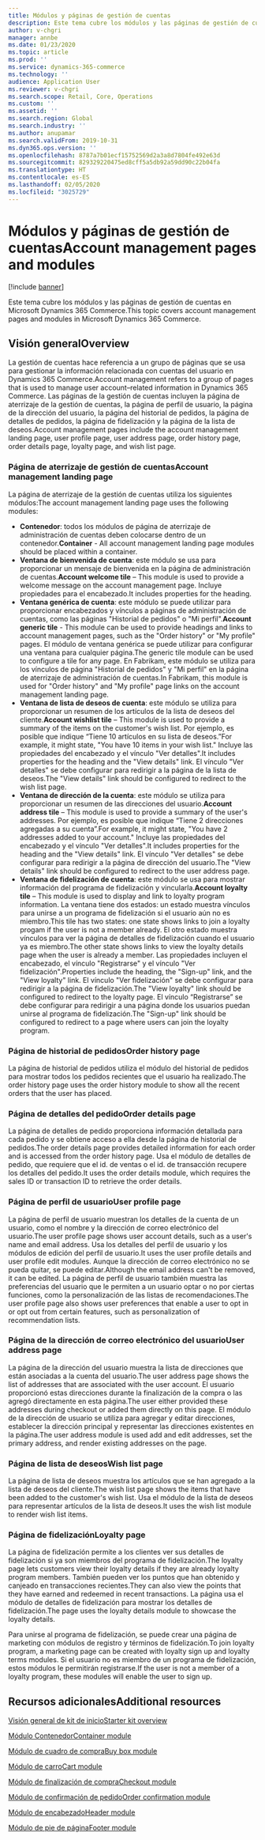 ```yaml
---
title: Módulos y páginas de gestión de cuentas
description: Este tema cubre los módulos y las páginas de gestión de cuentas en Microsoft Dynamics 365 Commerce.
author: v-chgri
manager: annbe
ms.date: 01/23/2020
ms.topic: article
ms.prod: ''
ms.service: dynamics-365-commerce
ms.technology: ''
audience: Application User
ms.reviewer: v-chgri
ms.search.scope: Retail, Core, Operations
ms.custom: ''
ms.assetid: ''
ms.search.region: Global
ms.search.industry: ''
ms.author: anupamar
ms.search.validFrom: 2019-10-31
ms.dyn365.ops.version: ''
ms.openlocfilehash: 8787a7b01ecf15752569d2a3a8d7804fe492e63d
ms.sourcegitcommit: 829329220475ed8cff5a5db92a59dd90c22b04fa
ms.translationtype: HT
ms.contentlocale: es-ES
ms.lasthandoff: 02/05/2020
ms.locfileid: "3025729"
---
```

# <a name="account-management-pages-and-modules"></a><span data-ttu-id="59053-103">Módulos y páginas de gestión de cuentas</span><span class="sxs-lookup"><span data-stu-id="59053-103">Account management pages and modules</span></span>


[!include [banner](includes/banner.md)]

<span data-ttu-id="59053-104">Este tema cubre los módulos y las páginas de gestión de cuentas en Microsoft Dynamics 365 Commerce.</span><span class="sxs-lookup"><span data-stu-id="59053-104">This topic covers account management pages and modules in Microsoft Dynamics 365 Commerce.</span></span>

## <a name="overview"></a><span data-ttu-id="59053-105">Visión general</span><span class="sxs-lookup"><span data-stu-id="59053-105">Overview</span></span>

<span data-ttu-id="59053-106">La gestión de cuentas hace referencia a un grupo de páginas que se usa para gestionar la información relacionada con cuentas del usuario en Dynamics 365 Commerce.</span><span class="sxs-lookup"><span data-stu-id="59053-106">Account management refers to a group of pages that is used to manage user account–related information in Dynamics 365 Commerce.</span></span> <span data-ttu-id="59053-107">Las páginas de la gestión de cuentas incluyen la página de aterrizaje de la gestión de cuentas, la página de perfil de usuario, la página de la dirección del usuario, la página del historial de pedidos, la página de detalles de pedidos, la página de fidelización y la página de la lista de deseos.</span><span class="sxs-lookup"><span data-stu-id="59053-107">Account management pages include the account management landing page, user profile page, user address page, order history page, order details page, loyalty page, and wish list page.</span></span>

### <a name="account-management-landing-page"></a><span data-ttu-id="59053-108">Página de aterrizaje de gestión de cuentas</span><span class="sxs-lookup"><span data-stu-id="59053-108">Account management landing page</span></span>

<span data-ttu-id="59053-109">La página de aterrizaje de la gestión de cuentas utiliza los siguientes módulos:</span><span class="sxs-lookup"><span data-stu-id="59053-109">The account management landing page uses the following modules:</span></span>

- <span data-ttu-id="59053-110">**Contenedor**: todos los módulos de página de aterrizaje de administración de cuentas deben colocarse dentro de un contenedor.</span><span class="sxs-lookup"><span data-stu-id="59053-110">**Container** - All account management landing page modules should be placed within a container.</span></span> 
- <span data-ttu-id="59053-111">**Ventana de bienvenida de cuenta**: este módulo se usa para proporcionar un mensaje de bienvenida en la página de administración de cuentas.</span><span class="sxs-lookup"><span data-stu-id="59053-111">**Account welcome tile** – This module is used to provide a welcome message on the account management page.</span></span> <span data-ttu-id="59053-112">Incluye propiedades para el encabezado.</span><span class="sxs-lookup"><span data-stu-id="59053-112">It includes properties for the heading.</span></span>
- <span data-ttu-id="59053-113">**Ventana genérica de cuenta**: este módulo se puede utilizar para proporcionar encabezados y vínculos a páginas de administración de cuentas, como las páginas "Historial de pedidos" o "Mi perfil".</span><span class="sxs-lookup"><span data-stu-id="59053-113">**Account generic tile** - This module can be used to provide headings and links to account management pages, such as the "Order history" or "My profile" pages.</span></span> <span data-ttu-id="59053-114">El módulo de ventana genérica se puede utilizar para configurar una ventana para cualquier página.</span><span class="sxs-lookup"><span data-stu-id="59053-114">The generic tile module can be used to configure a tile for any page.</span></span> <span data-ttu-id="59053-115">En Fabrikam, este módulo se utiliza para los vínculos de página "Historial de pedidos" y "Mi perfil" en la página de aterrizaje de administración de cuentas.</span><span class="sxs-lookup"><span data-stu-id="59053-115">In Fabrikam, this module is used for "Order history" and "My profile" page links on the account management landing page.</span></span>
- <span data-ttu-id="59053-116">**Ventana de lista de deseos de cuenta**: este módulo se utiliza para proporcionar un resumen de los artículos de la lista de deseos del cliente.</span><span class="sxs-lookup"><span data-stu-id="59053-116">**Account wishlist tile** – This module is used to provide a summary of the items on the customer's wish list.</span></span> <span data-ttu-id="59053-117">Por ejemplo, es posible que indique “Tiene 10 artículos en su lista de deseos.”</span><span class="sxs-lookup"><span data-stu-id="59053-117">For example, it might state, "You have 10 items in your wish list."</span></span> <span data-ttu-id="59053-118">Incluye las propiedades del encabezado y el vínculo "Ver detalles".</span><span class="sxs-lookup"><span data-stu-id="59053-118">It includes properties for the heading and the "View details" link.</span></span> <span data-ttu-id="59053-119">El vínculo "Ver detalles" se debe configurar para redirigir a la página de la lista de deseos.</span><span class="sxs-lookup"><span data-stu-id="59053-119">The "View details" link should be configured to redirect to the wish list page.</span></span> 
- <span data-ttu-id="59053-120">**Ventana de dirección de la cuenta**: este módulo se utiliza para proporcionar un resumen de las direcciones del usuario.</span><span class="sxs-lookup"><span data-stu-id="59053-120">**Account address tile** – This module is used to provide a summary of the user's addresses.</span></span> <span data-ttu-id="59053-121">Por ejemplo, es posible que indique “Tiene 2 direcciones agregadas a su cuenta”.</span><span class="sxs-lookup"><span data-stu-id="59053-121">For example, it might state, "You have 2 addresses added to your account."</span></span> <span data-ttu-id="59053-122">Incluye las propiedades del encabezado y el vínculo "Ver detalles".</span><span class="sxs-lookup"><span data-stu-id="59053-122">It includes properties for the heading and the "View details" link.</span></span> <span data-ttu-id="59053-123">El vínculo "Ver detalles" se debe configurar para redirigir a la página de dirección del usuario.</span><span class="sxs-lookup"><span data-stu-id="59053-123">The "View details" link should be configured to redirect to the user address page.</span></span>
- <span data-ttu-id="59053-124">**Ventana de fidelización de cuenta**: este módulo se usa para mostrar información del programa de fidelización y vincularla.</span><span class="sxs-lookup"><span data-stu-id="59053-124">**Account loyalty tile** – This module is used to display and link to loyalty program information.</span></span> <span data-ttu-id="59053-125">La ventana tiene dos estados: un estado muestra vínculos para unirse a un programa de fidelización si el usuario aún no es miembro.</span><span class="sxs-lookup"><span data-stu-id="59053-125">This tile has two states: one state shows links to join a loyalty progam if the user is not a member already.</span></span> <span data-ttu-id="59053-126">El otro estado muestra vínculos para ver la página de detalles de fidelización cuando el usuario ya es miembro.</span><span class="sxs-lookup"><span data-stu-id="59053-126">The other state shows links to view the loyalty details page when the user is already a member.</span></span> <span data-ttu-id="59053-127">Las propiedades incluyen el encabezado, el vínculo "Registrarse" y el vínculo "Ver fidelización".</span><span class="sxs-lookup"><span data-stu-id="59053-127">Properties include the heading, the "Sign-up" link, and the "View loyalty" link.</span></span> <span data-ttu-id="59053-128">El vínculo "Ver fidelización" se debe configurar para redirigir a la página de fidelización.</span><span class="sxs-lookup"><span data-stu-id="59053-128">The "View loyalty" link should be configured to redirect to the loyalty page.</span></span> <span data-ttu-id="59053-129">El vínculo “Registrarse” se debe configurar para redirigir a una página donde los usuarios puedan unirse al programa de fidelización.</span><span class="sxs-lookup"><span data-stu-id="59053-129">The "Sign-up" link should be configured to redirect to a page where users can join the loyalty program.</span></span> 

### <a name="order-history-page"></a><span data-ttu-id="59053-130">Página de historial de pedidos</span><span class="sxs-lookup"><span data-stu-id="59053-130">Order history page</span></span>

<span data-ttu-id="59053-131">La página de historial de pedidos utiliza el módulo del historial de pedidos para mostrar todos los pedidos recientes que el usuario ha realizado.</span><span class="sxs-lookup"><span data-stu-id="59053-131">The order history page uses the order history module to show all the recent orders that the user has placed.</span></span>

### <a name="order-details-page"></a><span data-ttu-id="59053-132">Página de detalles del pedido</span><span class="sxs-lookup"><span data-stu-id="59053-132">Order details page</span></span>

<span data-ttu-id="59053-133">La página de detalles de pedido proporciona información detallada para cada pedido y se obtiene acceso a ella desde la página de historial de pedidos.</span><span class="sxs-lookup"><span data-stu-id="59053-133">The order details page provides detailed information for each order and is accessed from the order history page.</span></span> <span data-ttu-id="59053-134">Usa el módulo de detalles de pedido, que requiere que el id. de ventas o el id. de transacción recupere los detalles del pedido.</span><span class="sxs-lookup"><span data-stu-id="59053-134">It uses the order details module, which requires the sales ID or transaction ID to retrieve the order details.</span></span>

### <a name="user-profile-page"></a><span data-ttu-id="59053-135">Página de perfil de usuario</span><span class="sxs-lookup"><span data-stu-id="59053-135">User profile page</span></span>

<span data-ttu-id="59053-136">La página de perfil de usuario muestran los detalles de la cuenta de un usuario, como el nombre y la dirección de correo electrónico del usuario.</span><span class="sxs-lookup"><span data-stu-id="59053-136">The user profile page shows user account details, such as a user's name and email address.</span></span> <span data-ttu-id="59053-137">Usa los detalles del perfil de usuario y los módulos de edición del perfil de usuario.</span><span class="sxs-lookup"><span data-stu-id="59053-137">It uses the user profile details and user profile edit modules.</span></span> <span data-ttu-id="59053-138">Aunque la dirección de correo electrónico no se pueda quitar, se puede editar.</span><span class="sxs-lookup"><span data-stu-id="59053-138">Although the email address can't be removed, it can be edited.</span></span> <span data-ttu-id="59053-139">La página de perfil de usuario también muestra las preferencias del usuario que le permiten a un usuario optar o no por ciertas funciones, como la personalización de las listas de recomendaciones.</span><span class="sxs-lookup"><span data-stu-id="59053-139">The user profile page also shows user preferences that enable a user to opt in or opt out from certain features, such as personalization of recommendation lists.</span></span> 

### <a name="user-address-page"></a><span data-ttu-id="59053-140">Página de la dirección de correo electrónico del usuario</span><span class="sxs-lookup"><span data-stu-id="59053-140">User address page</span></span>

<span data-ttu-id="59053-141">La página de la dirección del usuario muestra la lista de direcciones que están asociadas a la cuenta del usuario.</span><span class="sxs-lookup"><span data-stu-id="59053-141">The user address page shows the list of addresses that are associated with the user account.</span></span> <span data-ttu-id="59053-142">El usuario proporcionó estas direcciones durante la finalización de la compra o las agregó directamente en esta página.</span><span class="sxs-lookup"><span data-stu-id="59053-142">The user either provided these addresses during checkout or added them directly on  this page.</span></span> <span data-ttu-id="59053-143">El módulo de la dirección de usuario se utiliza para agregar y editar direcciones, establecer la dirección principal y representar las direcciones existentes en la página.</span><span class="sxs-lookup"><span data-stu-id="59053-143">The user address module is used add and edit addresses, set the primary address, and render existing addresses on the page.</span></span>

### <a name="wish-list-page"></a><span data-ttu-id="59053-144">Página de lista de deseos</span><span class="sxs-lookup"><span data-stu-id="59053-144">Wish list page</span></span>

<span data-ttu-id="59053-145">La página de lista de deseos muestra los artículos que se han agregado a la lista de deseos del cliente.</span><span class="sxs-lookup"><span data-stu-id="59053-145">The wish list page shows the items that have been added to the customer's wish list.</span></span> <span data-ttu-id="59053-146">Usa el módulo de la lista de deseos para representar artículos de la lista de deseos.</span><span class="sxs-lookup"><span data-stu-id="59053-146">It uses the wish list module to render wish list items.</span></span>

### <a name="loyalty-page"></a><span data-ttu-id="59053-147">Página de fidelización</span><span class="sxs-lookup"><span data-stu-id="59053-147">Loyalty page</span></span>

<span data-ttu-id="59053-148">La página de fidelización permite a los clientes ver sus detalles de fidelización si ya son miembros del programa de fidelización.</span><span class="sxs-lookup"><span data-stu-id="59053-148">The loyalty page lets customers view their loyalty details if they are already loyalty program members.</span></span> <span data-ttu-id="59053-149">También pueden ver los puntos que han obtenido y canjeado en transacciones recientes.</span><span class="sxs-lookup"><span data-stu-id="59053-149">They can also view the points that they have earned and redeemed in recent transactions.</span></span> <span data-ttu-id="59053-150">La página usa el módulo de detalles de fidelización para mostrar los detalles de fidelización.</span><span class="sxs-lookup"><span data-stu-id="59053-150">The page uses the loyalty details module to showcase the loyalty details.</span></span> 

<span data-ttu-id="59053-151">Para unirse al programa de fidelización, se puede crear una página de marketing con módulos de registro y términos de fidelización.</span><span class="sxs-lookup"><span data-stu-id="59053-151">To join loyalty program, a marketing page can be created with loyalty sign up and loyalty terms modules.</span></span> <span data-ttu-id="59053-152">Si el usuario no es miembro de un programa de fidelización, estos módulos le permitirán registrarse.</span><span class="sxs-lookup"><span data-stu-id="59053-152">If the user is not a member of a loyalty program, these modules will enable the user to sign up.</span></span>

## <a name="additional-resources"></a><span data-ttu-id="59053-153">Recursos adicionales</span><span class="sxs-lookup"><span data-stu-id="59053-153">Additional resources</span></span>

[<span data-ttu-id="59053-154">Visión general de kit de inicio</span><span class="sxs-lookup"><span data-stu-id="59053-154">Starter kit overview</span></span>](starter-kit-overview.md)

[<span data-ttu-id="59053-155">Módulo Contenedor</span><span class="sxs-lookup"><span data-stu-id="59053-155">Container module</span></span>](add-container-module.md)

[<span data-ttu-id="59053-156">Módulo de cuadro de compra</span><span class="sxs-lookup"><span data-stu-id="59053-156">Buy box module</span></span>](add-buy-box.md)

[<span data-ttu-id="59053-157">Módulo de carro</span><span class="sxs-lookup"><span data-stu-id="59053-157">Cart module</span></span>](add-cart-module.md)

[<span data-ttu-id="59053-158">Módulo de finalización de compra</span><span class="sxs-lookup"><span data-stu-id="59053-158">Checkout module</span></span>](add-checkout-module.md)

[<span data-ttu-id="59053-159">Módulo de confirmación de pedido</span><span class="sxs-lookup"><span data-stu-id="59053-159">Order confirmation module</span></span>](order-confirmation-module.md)

[<span data-ttu-id="59053-160">Módulo de encabezado</span><span class="sxs-lookup"><span data-stu-id="59053-160">Header module</span></span>](author-header-module.md)

[<span data-ttu-id="59053-161">Módulo de pie de página</span><span class="sxs-lookup"><span data-stu-id="59053-161">Footer module</span></span>](author-footer-module.md)
